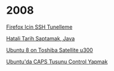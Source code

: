 # 2008

[Firefox Icin SSH Tunelleme](11/firefox-icin-ssh-tunelleme_24.md)

[Hatali Tarih Saptamak, Java](12/hatali-tarih-saptamak_22.md)

[Ubuntu 8 on Toshiba Satellite u300](12/ubuntu-8-on-toshiba-satellite-u300.md)

[Ubuntu'da CAPS Tusunu Control Yapmak](12/ubuntu-caps-tusunu-control-yapmak.md)

